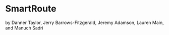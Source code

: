 # SmartRoute

by Danner Taylor, Jerry Barrows-Fitzgerald, Jeremy Adamson, Lauren Main, and Manuch Sadri
